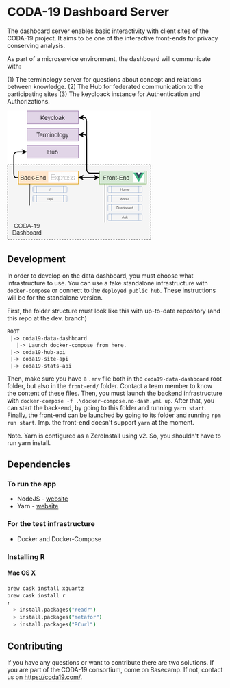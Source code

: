 # CODA-19 Dashboard Server

The dashboard server enables basic interactivity with client sites of the CODA-19 project. It aims to be one of the interactive front-ends for privacy conserving analysis.

As part of a microservice environment, the dashboard will communicate with:

(1) The terminology server for questions about concept and relations between knowledge.
(2) The Hub for federated communication to the participating sites
(3) The keycloack instance for Authentication and Authorizations.

![Dashboard Diagram](/assets/diagram.png?raw=true "DiagramIO Dashboard Overview")

## Development

In order to develop on the data dashboard, you must choose what infrastructure to use. You can use a fake standalone infrastructure with `docker-compose` or connect to the `deployed public hub`. These instructions will be for the standalone version.

First, the folder structure must look like this with up-to-date repository (and this repo at the dev. branch)

```
ROOT
 |-> coda19-data-dashboard
   |-> Launch docker-compose from here.
 |-> coda19-hub-api
 |-> coda19-site-api
 |-> coda19-stats-api
```

Then, make sure you have a `.env` file both in the `coda19-data-dashboard` root folder, but also in the `front-end/` folder. Contact a team member to know the content of these files. Then, you must launch the backend infrastructure with `docker-compose -f .\docker-compose.no-dash.yml up`. After that, you can start the back-end, by going to this folder and running `yarn start`. Finally, the front-end can be launched by going to its folder and running `npm run start`. Imp. the front-end doesn't support `yarn` at the moment.

Note. Yarn is configured as a ZeroInstall using v2. So, you shouldn't have to run yarn install.

## Dependencies

### To run the app

* NodeJS - [website](https://nodejs.org/en/download)
* Yarn - [website](https://classic.yarnpkg.com/en/docs/install)

### For the test infrastructure

* Docker and Docker-Compose

### Installing R

#### Mac OS X

```bash
brew cask install xquartz
brew cask install r
r
  > install.packages("readr")
  > install.packages("metafor")
  > install.packages("RCurl")
```

## Contributing

If you have any questions or want to contribute there are two solutions. If you are part of the CODA-19 consortium, come on Basecamp. If not, contact us on https://coda19.com/.
